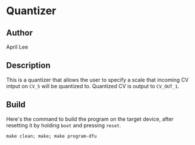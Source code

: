 # Quantizer

## Author

April Lee

## Description

This is a quantizer that allows the user to specify a scale that incoming CV 
intput on `CV_5` will be quantized to. Quantized CV is output to `CV_OUT_1`.

## Build

Here's the command to build the program on the target device, after resetting 
it by holding `boot` and pressing `reset`.

`make clean; make; make program-dfu`
